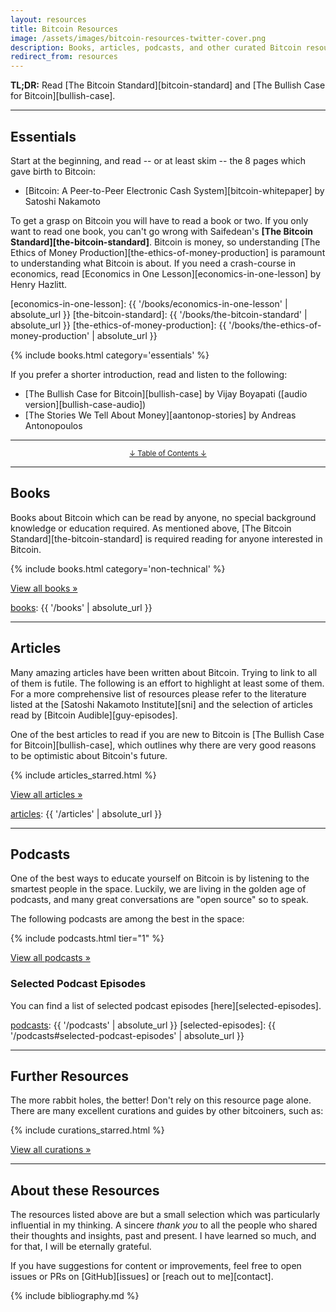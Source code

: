 ```yaml
---
layout: resources
title: Bitcoin Resources
image: /assets/images/bitcoin-resources-twitter-cover.png
description: Books, articles, podcasts, and other curated Bitcoin resources.
redirect_from: resources
---
```


**TL;DR:** Read [The Bitcoin Standard][bitcoin-standard] and [The Bullish
Case for Bitcoin][bullish-case].

---

## Essentials

Start at the beginning, and read -- or at least skim --
the 8 pages which gave birth to Bitcoin:

- [Bitcoin: A Peer-to-Peer Electronic Cash System][bitcoin-whitepaper] by Satoshi Nakamoto

To get a grasp on Bitcoin you will have to read a book or two.  If you only want
to read one book, you can't go wrong with Saifedean's **[The Bitcoin
Standard][the-bitcoin-standard]**. Bitcoin is money, so understanding [The
Ethics of Money Production][the-ethics-of-money-production] is paramount to
understanding what Bitcoin is about. If you need a crash-course in economics,
read [Economics in One Lesson][economics-in-one-lesson] by Henry Hazlitt.

[economics-in-one-lesson]: {{ '/books/economics-in-one-lesson' | absolute_url }}
[the-bitcoin-standard]: {{ '/books/the-bitcoin-standard' | absolute_url }}
[the-ethics-of-money-production]: {{ '/books/the-ethics-of-money-production' | absolute_url }}

{% include books.html category='essentials' %}

If you prefer a shorter introduction, read and listen to the following:

- [The Bullish Case for Bitcoin][bullish-case] by Vijay Boyapati ([audio
version][bullish-case-audio])
- [The Stories We Tell About Money][aantonop-stories] by Andreas Antonopoulos

---

<center>
  <p><small><a href="#toc">↓ Table of Contents ↓</a></small></p>
</center>

[toc]: #toc
[essentials]: #essentials
[books]: #books
[articles]: #articles
[podcasts]: #podcasts
[episodes]: #podcast-episodes
[wikis-and-guides]: #wikis-and-guides
[other]: #further-resources

---


## Books

Books about Bitcoin which can be read by anyone, no special background knowledge
or education required. As mentioned above, [The Bitcoin Standard][the-bitcoin-standard]
is required reading for anyone interested in Bitcoin.

{% include books.html category='non-technical' %}

[View all books »][books]

[books]: {{ '/books' | absolute_url }}

---

## Articles

Many amazing articles have been written about Bitcoin. Trying to
link to all of them is futile. The following is an effort to highlight
at least some of them. For a more comprehensive list of resources please
refer to the literature listed at the [Satoshi Nakamoto Institute][sni] and the
selection of articles read by [Bitcoin Audible][guy-episodes].

One of the best articles to read if you are new to Bitcoin is [The Bullish Case
for Bitcoin][bullish-case], which outlines why there are very good reasons to be
optimistic about Bitcoin's future.

{% include articles_starred.html %}

[View all articles »][articles]

[articles]: {{ '/articles' | absolute_url }}

---

## Podcasts

One of the best ways to educate yourself on Bitcoin is by listening to the
smartest people in the space. Luckily, we are living in the golden age of
podcasts, and many great conversations are "open source" so to speak.

The following podcasts are among the best in the space:

{% include podcasts.html tier="1" %}

[View all podcasts »][podcasts]

### Selected Podcast Episodes

You can find a list of selected podcast episodes [here][selected-episodes].

[podcasts]: {{ '/podcasts' | absolute_url }}
[selected-episodes]: {{ '/podcasts#selected-podcast-episodes' | absolute_url }}

---

## Further Resources

The more rabbit holes, the better! Don't rely on this resource page alone. There
are many excellent curations and guides by other bitcoiners, such as:

{% include curations_starred.html %}

[View all curations »][articles]

---

## About these Resources

The resources listed above are but a small selection which was particularly
influential in my thinking. A sincere *thank you* to all the people who shared
their thoughts and insights, past and present. I have learned so much, and for
that, I will be eternally grateful.

If you have suggestions for content or improvements, feel free to open issues
or PRs on [GitHub][issues] or [reach out to me][contact].

{% include bibliography.md %}
